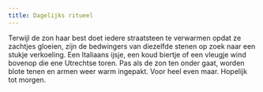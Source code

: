 ```yaml
---
title: Dagelijks ritueel
---
```

Terwijl de zon haar best doet iedere straatsteen te verwarmen opdat ze zachtjes gloeien, zijn de bedwingers van diezelfde stenen op zoek naar een stukje verkoeling. Een Italiaans ijsje, een koud biertje of een vleugje wind bovenop die ene Utrechtse toren. Pas als de zon ten onder gaat, worden blote tenen en armen weer warm ingepakt.  Voor heel even maar. Hopelijk tot morgen.
